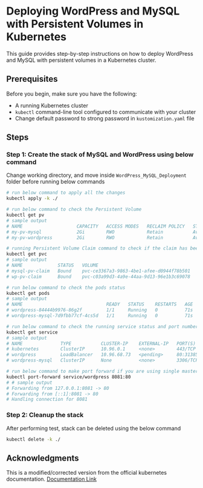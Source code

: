 # Deploying WordPress and MySQL with Persistent Volumes in Kubernetes

This guide provides step-by-step instructions on how to deploy WordPress and MySQL with persistent volumes in a Kubernetes cluster.

## Prerequisites

Before you begin, make sure you have the following:

- A running Kubernetes cluster
- `kubectl` command-line tool configured to communicate with your cluster
- Change default password to strong password in `kustomization.yaml` file

## Steps

### Step 1: Create the stack of MySQL and WordPress using below command

Change working directory, and move inside `WordPress_MySQL_Deployment` folder before running below commands

```bash
# run below command to apply all the changes
kubectl apply -k ./

# run below command to check the Persistent Volume
kubectl get pv
# sample output
# NAME                    CAPACITY   ACCESS MODES   RECLAIM POLICY   STATUS      CLAIM       STORAGECLASS   REASON   AGE
# my-pv-mysql             2Gi        RWO            Retain           Available                                       18s
# my-pv-wordpress         2Gi        RWO            Retain           Available                                       18s

# running Persistent Volume Claim command to check if the claim has been Bound
kubectl get pvc
# sample output
# NAME             STATUS   VOLUME                                     CAPACITY   ACCESS MODES   STORAGECLASS   AGE
# mysql-pv-claim   Bound    pvc-ce3367a3-9863-4be1-afee-d0944f78b501   2Gi        RWO            standard       33s
# wp-pv-claim      Bound    pvc-c03a99d3-4a9e-44aa-9d13-96e1b3c69078   2Gi        RWO            standard       33s

# run below command to check the pods status
kubectl get pods
# sample output
# NAME                               READY   STATUS    RESTARTS   AGE
# wordpress-84444b9976-86g2f         1/1     Running   0          71s
# wordpress-mysql-7d9fbb77cf-4cs5d   1/1     Running   0          71s

# run below command to check the running service status and port number for the next step
kubectl get service
# sample output
# NAME              TYPE           CLUSTER-IP    EXTERNAL-IP   PORT(S)        AGE
# kubernetes        ClusterIP      10.96.0.1     <none>        443/TCP        7m51s
# wordpress         LoadBalancer   10.96.68.73   <pending>     80:31385/TCP   97s
# wordpress-mysql   ClusterIP      None          <none>        3306/TCP       97s

# run below command to make port forward if you are using single master/slave node strategy, otherwise access the wordpress using worker node's IP address and port
kubectl port-forward service/wordpress 8081:80
# # sample output
# Forwarding from 127.0.0.1:8081 -> 80
# Forwarding from [::1]:8081 -> 80
# Handling connection for 8081
```
### Step 2: Cleanup the stack

After performing test, stack can be deleted using the below command

```bash
kubectl delete -k ./
```

## Acknowledgments

This is a modified/corrected version from the official kubernetes documentation. [Documentation Link](https://kubernetes.io/docs/tutorials/stateful-application/mysql-wordpress-persistent-volume/)